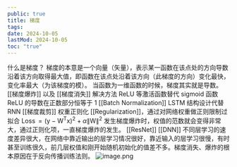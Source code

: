 ```yaml
---
public: true
title: 梯度
tags:
date: 2024-10-05
lastMod: 2024-10-05
toc: "true"
---
```


什么是梯度？
梯度的本意是一个向量（矢量），表示某一函数在该点处的方向导数沿着该方向取得最大值，即函数在该点处沿着该方向（此梯度的方向）变化最快，变化率最大（为该梯度的模）。
当函数为一维函数的时候，梯度其实就是导数。
[[梯度爆炸]] 以及 [[梯度消失]]
解决方法
ReLU 等激活函数替代 sigmoid 函数
ReLU 的导数在正数部分恒等于 1
[[Batch Normalization]]
LSTM 结构设计代替 RNN
[[梯度裁剪]]
权重正则化 [[Regularization]]，通过对网络权重做正则限制过拟合
$\operatorname{Loss}=\left(\mathrm{y}-\mathrm{W}^{\mathrm{T}} \mathrm{x}\right)^2+\alpha\|\mathrm{W}\|^2$
发生梯度爆炸时，权值的范数就会变得非常大，通过正则化项，一直梯度爆炸的发生。
[[ResNet]]
[[DNN]] 不同层学习的速度差异很大，在网络中靠近输出的层学习情况很好，靠近输入的层学习很慢，有时甚至训练很久，前几层权值和刚开始随机初始化的值差不多。梯度消失、爆炸的根本原因在于反向传播训练法则。
![image.png](/assets/image_1690097215252_0.png)

